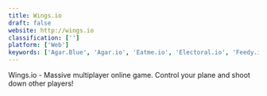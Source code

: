 ```yaml
---
title: Wings.io
draft: false 
website: http://wings.io
classification: ['']
platform: ['Web']
keywords: ['Agar.Blue', 'Agar.io', 'Eatme.io', 'Electoral.io', 'Feedy.io', 'Floo.io', 'Gota.io', 'Mitos.is', 'Mope.io', 'Osmos', 'Piranh.io', 'Sinuous', 'Slither.io', 'Splix.io', 'Spore', 'Thrive', 'Vanar.io', 'War In Space']
---
```

Wings.io - Massive multiplayer online game. Control your plane and shoot down other players!